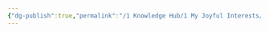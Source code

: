 ```yaml
---
{"dg-publish":true,"permalink":"/1 Knowledge Hub/1 My Joyful Interests/People/Others/Untitled/","noteIcon":""}
---
```


